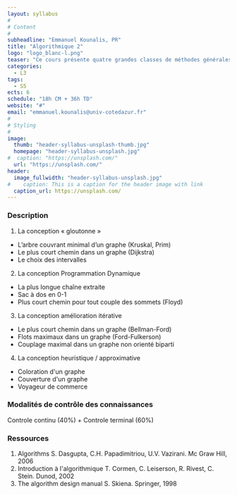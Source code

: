 ```yaml
---
layout: syllabus
#
# Content
#
subheadline: "Emmanuel Kounalis, PR"
title: "Algorithmique 2"
logo: "logo_blanc-l.png"
teaser: "Ce cours présente quatre grandes classes de méthodes générales pour résoudre des problèmes. Ces méthodes sont très puissantes et applicables à de nombreux problèmes d’optimisation. Elles sont la suite des règles fondamentales de l’algorithmique présentées à l’algorithmique I (décroître pour conquérir, transformer pour conquérir, diviser pour conquérir)."
categories:
  - L3
tags:
  - S5
ects: 6
schedule: "18h CM + 36h TD"
website: "#"
email: "emmanuel.kounalis@univ-cotedazur.fr"
#
# Styling
#
image:
  thumb: "header-syllabus-unsplash-thumb.jpg"
  homepage: "header-syllabus-unsplash.jpg"
#  caption: "https://unsplash.com/"
  url: "https://unsplash.com/"
header:
  image_fullwidth: "header-syllabus-unsplash.jpg"
#    caption: This is a caption for the header image with link
  caption_url: https://unsplash.com/  
---
```


###  Description ###

1. La conception « gloutonne »
  - L’arbre couvrant minimal d’un graphe (Kruskal, Prim)
  - Le plus court chemin dans un graphe (Dijkstra)
  - Le choix des intervalles
2. La conception Programmation Dynamique 
  -  La plus longue chaîne extraite 
  -  Sac à dos en 0-1
  - Plus court chemin pour tout couple des sommets (Floyd)
3. La conception amélioration itérative
  - Le plus court chemin dans un graphe (Bellman-Ford)
  - Flots maximaux dans un graphe (Ford-Fulkerson)
  - Couplage maximal dans un graphe non orienté biparti
4. La conception heuristique / approximative 
  - Coloration d'un graphe
  - Couverture d'un graphe
  - Voyageur de commerce

###  Modalités de contrôle des connaissances ###

Controle continu (40%) + Controle terminal (60%)

###  Ressources ###

1. Algorithms S. Dasgupta, C.H. Papadimitriou, U.V. Vazirani. Mc Graw Hill, 2006
2. Introduction à l'algorithmique T. Cormen, C. Leiserson, R. Rivest, C. Stein. Dunod, 2002
3. The algorithm design manual S. Skiena. Springer, 1998